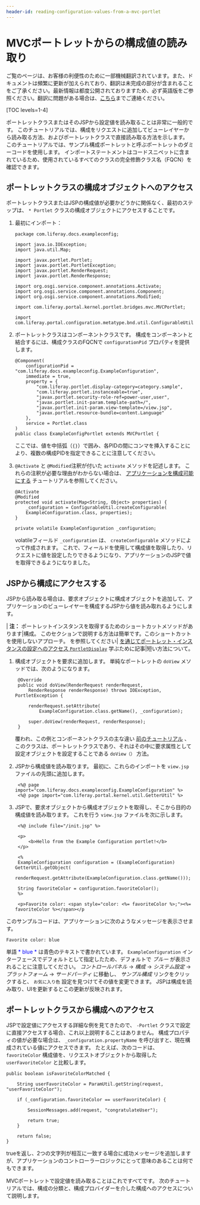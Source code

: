 ```yaml
---
header-id: reading-configuration-values-from-a-mvc-portlet
---
```


# MVCポートレットからの構成値の読み取り

<p class="alert alert-info"><span class="wysiwyg-color-blue120">ご覧のページは、お客様の利便性のために一部機械翻訳されています。また、ドキュメントは頻繁に更新が加えられており、翻訳は未完成の部分が含まれることをご了承ください。最新情報は都度公開されておりますため、必ず英語版をご参照ください。翻訳に問題がある場合は、<a href="mailto:support-content-jp@liferay.com">こちら</a>までご連絡ください。</span></p>

[TOC levels=1-4]

ポートレットクラスまたはそのJSPから設定値を読み取ることは非常に一般的です。 このチュートリアルでは、構成をリクエストに追加してビューレイヤーから読み取る方法、およびポートレットクラスで直接読み取る方法を示します。 このチュートリアルでは、サンプル構成ポートレットと呼ぶポートレットのダミーコードを使用します。 インポートステートメントはコードスニペットに含まれているため、使用されているすべてのクラスの完全修飾クラス名（FQCN）を確認できます。

## ポートレットクラスの構成オブジェクトへのアクセス

ポートレットクラスまたはJSPの構成値が必要かどうかに関係なく、最初のステップは、 `* Portlet` クラスの構成オブジェクトにアクセスすることです。

1.  最初にインポート：
   
        package com.liferay.docs.exampleconfig;
       
        import java.io.IOException;
        import java.util.Map;
       
        import javax.portlet.Portlet;
        import javax.portlet.PortletException;
        import javax.portlet.RenderRequest;
        import javax.portlet.RenderResponse;
       
        import org.osgi.service.component.annotations.Activate;
        import org.osgi.service.component.annotations.Component;
        import org.osgi.service.component.annotations.Modified;
       
        import com.liferay.portal.kernel.portlet.bridges.mvc.MVCPortlet;
       
        import com.liferay.portal.configuration.metatype.bnd.util.ConfigurableUtil;

2.  ポートレットクラスはコンポーネントクラスです。 構成をコンポーネントと結合するには、構成クラスのFQCNで `configurationPid` プロパティを提供します。
   
        @Component(
            configurationPid = "com.liferay.docs.exampleconfig.ExampleConfiguration",
            immediate = true,
            property = {
                "com.liferay.portlet.display-category=category.sample",
                "com.liferay.portlet.instanceable=true",
                "javax.portlet.security-role-ref=power-user,user",
                "javax.portlet.init-param.template-path=/",
                "javax.portlet.init-param.view-template=/view.jsp",
                "javax.portlet.resource-bundle=content.Language"
            },
            service = Portlet.class
        )
        public class ExampleConfigPortlet extends MVCPortlet {

    ここでは、値を中括弧（`{}`）で囲み、各PIDの間にコンマを挿入することにより、複数の構成PIDを指定できることに注意してください。

3.  `@Activate` と `@Modified`注釈が付いた `activate` メソッドを記述します。 これらの注釈が必要な理由がわからない場合は、 [アプリケーションを構成可能にする](/docs/7-1/tutorials/-/knowledge_base/t/making-applications-configurable) チュートリアルを参照してください。
   
        @Activate
        @Modified
        protected void activate(Map<String, Object> properties) {
            _configuration = ConfigurableUtil.createConfigurable(
            ExampleConfiguration.class, properties);
        }
       
        private volatile ExampleConfiguration _configuration;

    volatileフィールド `_configuration` は、 `createConfigurable` メソッドによって作成されます。 これで、フィールドを使用して構成値を取得したり、リクエストに値を設定したりできるようになり、アプリケーションのJSPで値を取得できるようになりました。

## JSPから構成にアクセスする

JSPから読み取る場合は、要求オブジェクトに構成オブジェクトを追加して、アプリケーションのビューレイヤーを構成するJSPから値を読み取れるようにします。

| **注：** ポートレットインスタンスを取得するためのショートカットメソッドがあります|構成。 このセクションで説明する方法は簡単です。このショートカットを使用しないアプローチ。 を参照してください| [を通じてポートレット・インスタンスの設定へのアクセス `PortletDisplay`](/docs/7-1/tutorials/-/knowledge_base/t/reading-configuration-values-from-a-configuration-provider#accessing-the-portlet-instance-configuration-through-the-portletdisplay) 学ぶために記事|短い方法について。

1.  構成オブジェクトを要求に追加します。 単純なポートレットの `doView` メソッドでは、次のようになります。

    ``` 
     @Override
     public void doView(RenderRequest renderRequest,
         RenderResponse renderResponse) throws IOException, PortletException {

         renderRequest.setAttribute(
             ExampleConfiguration.class.getName(), _configuration);

         super.doView(renderRequest, renderResponse);
     }
    ```

    覆われ、この例とコンポーネントクラスの主な違い [前のチュートリアル](reading-configuration-values-from-a-component) 、このクラスは、ポートレットクラスであり、それはその中に要求属性として設定オブジェクトを設定することである `doView（）` 方法。

2.  JSPから構成値を読み取ります。 最初に、これらのインポートを `view.jsp` ファイルの先頭に追加します。

    ``` 
     <%@ page import="com.liferay.docs.exampleconfig.ExampleConfiguration" %>
     <%@ page import="com.liferay.portal.kernel.util.GetterUtil" %>
    ```

3.  JSPで、要求オブジェクトから構成オブジェクトを取得し、そこから目的の構成値を読み取ります。 これを行う `view.jsp` ファイルを次に示します。

    ``` 
     <%@ include file="/init.jsp" %>

     <p>
         <b>Hello from the Example Configuration portlet!</b>
     </p>

     <%
     ExampleConfiguration configuration = (ExampleConfiguration) GetterUtil.getObject(
         renderRequest.getAttribute(ExampleConfiguration.class.getName()));

     String favoriteColor = configuration.favoriteColor();
     %>

     <p>Favorite color: <span style="color: <%= favoriteColor %>;"><%= favoriteColor %></span></p
    ```

<!--[Figure 2: Here, the Example Configuration portlet's `view.jsp` is rendered. This JSP reads the value of the `favoriteColor` configuration and displays it.](../../images/example-configuration-portlet.png)-->

このサンプルコードは、アプリケーションに次のようなメッセージを表示させます。

    Favorite color: blue

単語 <font color="blue">* blue *</font> は青色のテキストで書かれています。 `ExampleConfiguration` インターフェースでデフォルトとして指定したため、デフォルトで *ブルー* が表示されることに注意してください。 *コントロールパネル* → *構成* → *システム設定* → *プラットフォーム* → *サードパーティ* に移動し、 *サンプル構成* リンクをクリックすると、 `お気に入り色` 設定を見つけてその値を変更できます。 JSPは構成を読み取り、UIを更新するとこの更新が反映されます。

## ポートレットクラスから構成へのアクセス

JSPで設定値にアクセスする詳細な例を見てきたので、 `-Portlet` クラスで設定に直接アクセスする場合、これ以上説明することはありません。 構成プロパティの値が必要な場合は、 `_configuration.propertyName` を呼び出すと、現在構成されている値にアクセスできます。 たとえば、次のコードは、 `favoriteColor` 構成値を、リクエストオブジェクトから取得した `userFavoriteColor` と比較します。

    public boolean isFavoriteColorMatched {
    
        String userFavoriteColor = ParamUtil.getString(request, "userFavoriteColor");
    
        if (_configuration.favoriteColor == userFavoriteColor) {
    
            SessionMessages.add(request, "congratulateUser");
    
            return true;
        }
    
        return false;
    }

trueを返し、2つの文字列が相互に一致する場合に成功メッセージを追加しますが、アプリケーションのコントローラーロジックにとって意味のあることは何でもできます。

MVCポートレットで設定値を読み取ることはこれですべてです。 次のチュートリアルでは、構成の分類と、構成プロバイダーを介した構成へのアクセスについて説明します。
